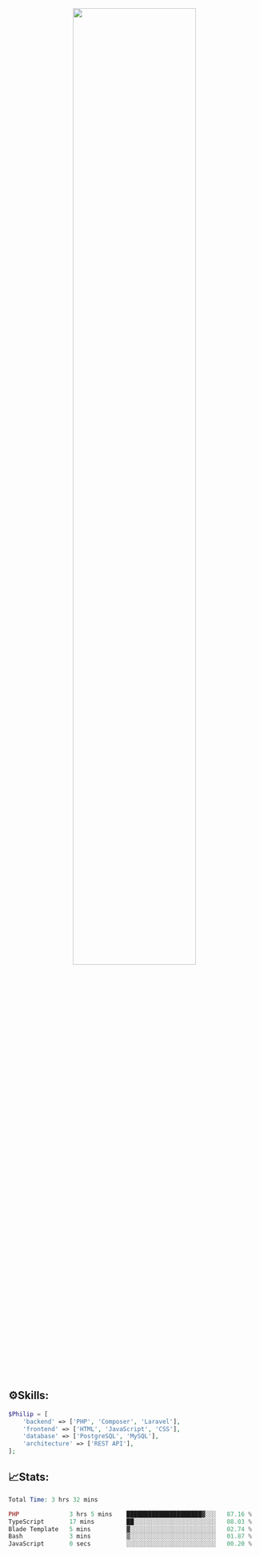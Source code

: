 <div align="center">
<img src="https://readme-typing-svg.demolab.com?font=Inconsolata&weight=500&size=50&duration=4000&pause=300&color=A7A459&center=true&vCenter=true&multiline=true&repeat=false&random=false&width=1300&height=140&lines=Hello,+Привет;I'm+Philip+a+beginner+backend+developer+in+php" width="70%" />
</div>

## ⚙️Skills:
```php
$Philip = [
    'backend' => ['PHP', 'Composer', 'Laravel'],
    'frontend' => ['HTML', 'JavaScript', 'CSS'],
    'database' => ['PostgreSQL', 'MySQL'],
    'architecture' => ['REST API'],
];
```
## 📈Stats:
<!--START_SECTION:waka-->

```PHP
Total Time: 3 hrs 32 mins

PHP              3 hrs 5 mins    █████████████████████▓░░░   87.16 %
TypeScript       17 mins         ██░░░░░░░░░░░░░░░░░░░░░░░   08.03 %
Blade Template   5 mins          ▓░░░░░░░░░░░░░░░░░░░░░░░░   02.74 %
Bash             3 mins          ▒░░░░░░░░░░░░░░░░░░░░░░░░   01.87 %
JavaScript       0 secs          ░░░░░░░░░░░░░░░░░░░░░░░░░   00.20 %
```

<!--END_SECTION:waka-->

